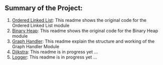 ## Summary of the Project:
1. [Ordered Linked List](./ordered_linked_list/README.md): This readme shows the original code for the Ordered Linked List module
2. [Binary Heap](./binheap/README.md): This readme shows the original code for the Binary Heap module
3. [Graph Handler](./graph_handler/README.md): This readme explain the structure and working of the Graph Handler Module
4. [Dijkstra](./dijkstra/README.md): This readme is in progress yet ...
5. [Logger](./logger/README.md): This readme is in progress yet ...